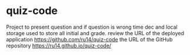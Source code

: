 # quiz-code
Project to present question and if question is wrong time dec and local storage used to store all initial and grade.
review
the URL of the deployed application
https://github.com/ru14/quiz-code
the URL of the GitHub repository
https://ru14.github.io/quiz-code/